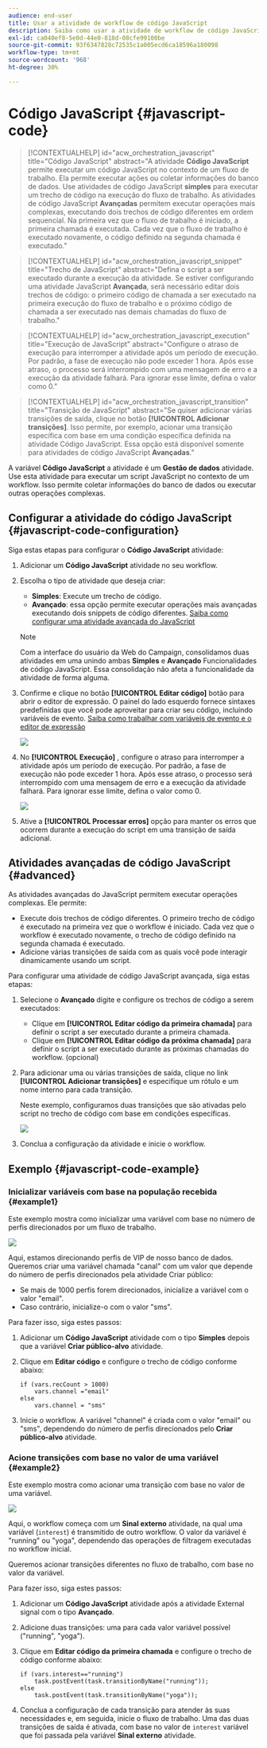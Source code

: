 ```yaml
---
audience: end-user
title: Usar a atividade de workflow de código JavaScript
description: Saiba como usar a atividade de workflow de código JavaScript
exl-id: ca040ef8-5e0d-44e0-818d-08cfe99100be
source-git-commit: 93f6347828c72535c1a005ecd6ca18596a180098
workflow-type: tm+mt
source-wordcount: '968'
ht-degree: 30%

---
```


# Código JavaScript {#javascript-code}

>[!CONTEXTUALHELP]
>id="acw_orchestration_javascript"
>title="Código JavaScript"
>abstract="A atividade **Código JavaScript** permite executar um código JavaScript no contexto de um fluxo de trabalho. Ela permite executar ações ou coletar informações do banco de dados. Use atividades de código JavaScript **simples** para executar um trecho de código na execução do fluxo de trabalho. As atividades de código JavaScript **Avançadas** permitem executar operações mais complexas, executando dois trechos de código diferentes em ordem sequencial. Na primeira vez que o fluxo de trabalho é iniciado, a primeira chamada é executada. Cada vez que o fluxo de trabalho é executado novamente, o código definido na segunda chamada é executado."

>[!CONTEXTUALHELP]
>id="acw_orchestration_javascript_snippet"
>title="Trecho de JavaScript"
>abstract="Defina o script a ser executado durante a execução da atividade. Se estiver configurando uma atividade JavaScript **Avançada**, será necessário editar dois trechos de código: o primeiro código de chamada a ser executado na primeira execução do fluxo de trabalho e o próximo código de chamada a ser executado nas demais chamadas do fluxo de trabalho."

>[!CONTEXTUALHELP]
>id="acw_orchestration_javascript_execution"
>title="Execução de JavaScript"
>abstract="Configure o atraso de execução para interromper a atividade após um período de execução. Por padrão, a fase de execução não pode exceder 1 hora. Após esse atraso, o processo será interrompido com uma mensagem de erro e a execução da atividade falhará. Para ignorar esse limite, defina o valor como 0."

>[!CONTEXTUALHELP]
>id="acw_orchestration_javascript_transition"
>title="Transição de JavaScript"
>abstract="Se quiser adicionar várias transições de saída, clique no botão **[!UICONTROL Adicionar transições]**. Isso permite, por exemplo, acionar uma transição específica com base em uma condição específica definida na atividade Código JavaScript. Essa opção está disponível somente para atividades de código JavaScript **Avançadas**."

A variável **Código JavaScript** a atividade é um **Gestão de dados** atividade. Use esta atividade para executar um script JavaScript no contexto de um workflow. Isso permite coletar informações do banco de dados ou executar outras operações complexas.

## Configurar a atividade do código JavaScript {#javascript-code-configuration}

Siga estas etapas para configurar o **Código JavaScript** atividade:

1. Adicionar um **Código JavaScript** atividade no seu workflow.

1. Escolha o tipo de atividade que deseja criar:

   * **Simples**: Execute um trecho de código.
   * **Avançado**: essa opção permite executar operações mais avançadas executando dois snippets de código diferentes. [Saiba como configurar uma atividade avançada do JavaScript](#advanced)

   >[!NOTE]
   >
   >Com a interface do usuário da Web do Campaign, consolidamos duas atividades em uma unindo ambas **Simples** e **Avançado** Funcionalidades de código JavaScript. Essa consolidação não afeta a funcionalidade da atividade de forma alguma.

1. Confirme e clique no botão **[!UICONTROL Editar código]** botão para abrir o editor de expressão. O painel do lado esquerdo fornece sintaxes predefinidas que você pode aproveitar para criar seu código, incluindo variáveis de evento. [Saiba como trabalhar com variáveis de evento e o editor de expressão](../event-variables.md)

   ![](../assets/javascript-editor.png)

1. No **[!UICONTROL Execução]** , configure o atraso para interromper a atividade após um período de execução. Por padrão, a fase de execução não pode exceder 1 hora. Após esse atraso, o processo será interrompido com uma mensagem de erro e a execução da atividade falhará. Para ignorar esse limite, defina o valor como 0.

   ![](../assets/javascript-config.png)

1. Ative a **[!UICONTROL Processar erros]** opção para manter os erros que ocorrem durante a execução do script em uma transição de saída adicional.

## Atividades avançadas de código JavaScript {#advanced}

As atividades avançadas do JavaScript permitem executar operações complexas. Ele permite:

* Execute dois trechos de código diferentes. O primeiro trecho de código é executado na primeira vez que o workflow é iniciado. Cada vez que o workflow é executado novamente, o trecho de código definido na segunda chamada é executado.
* Adicione várias transições de saída com as quais você pode interagir dinamicamente usando um script.

Para configurar uma atividade de código JavaScript avançada, siga estas etapas:

1. Selecione o **Avançado** digite e configure os trechos de código a serem executados:

   * Clique em **[!UICONTROL Editar código da primeira chamada]** para definir o script a ser executado durante a primeira chamada.
   * Clique em **[!UICONTROL Editar código da próxima chamada]** para definir o script a ser executado durante as próximas chamadas do workflow. (opcional)

1. Para adicionar uma ou várias transições de saída, clique no link **[!UICONTROL Adicionar transições]** e especifique um rótulo e um nome interno para cada transição.

   Neste exemplo, configuramos duas transições que são ativadas pelo script no trecho de código com base em condições específicas.

   ![](../assets/javascript-transitions.png)

1. Conclua a configuração da atividade e inicie o workflow.

## Exemplo {#javascript-code-example}

### Inicializar variáveis com base na população recebida {#example1}

Este exemplo mostra como inicializar uma variável com base no número de perfis direcionados por um fluxo de trabalho.

![](../assets/javascript-example1.png)

Aqui, estamos direcionando perfis de VIP de nosso banco de dados. Queremos criar uma variável chamada &quot;canal&quot; com um valor que depende do número de perfis direcionados pela atividade Criar público:

* Se mais de 1000 perfis forem direcionados, inicialize a variável com o valor &quot;email&quot;.
* Caso contrário, inicialize-o com o valor &quot;sms&quot;.

Para fazer isso, siga estes passos:

1. Adicionar um **Código JavaScript** atividade com o tipo **Simples** depois que a variável **Criar público-alvo** atividade.

1. Clique em **Editar código** e configure o trecho de código conforme abaixo:

   ```
   if (vars.recCount > 1000)
       vars.channel ="email"
   else
       vars.channel = "sms"
   ```

1. Inicie o workflow. A variável &quot;channel&quot; é criada com o valor &quot;email&quot; ou &quot;sms&quot;, dependendo do número de perfis direcionados pelo **Criar público-alvo** atividade.

### Acione transições com base no valor de uma variável {#example2}

Este exemplo mostra como acionar uma transição com base no valor de uma variável.

![](../assets/javascript-example2-transitions.png)

Aqui, o workflow começa com um **Sinal externo** atividade, na qual uma variável (`interest`) é transmitido de outro workflow. O valor da variável é &quot;running&quot; ou &quot;yoga&quot;, dependendo das operações de filtragem executadas no workflow inicial.

Queremos acionar transições diferentes no fluxo de trabalho, com base no valor da variável.

Para fazer isso, siga estes passos:

1. Adicionar um **Código JavaScript** atividade após a atividade External signal com o tipo **Avançado**.

1. Adicione duas transições: uma para cada valor variável possível (&quot;running&quot;, &quot;yoga&quot;).

1. Clique em **Editar código da primeira chamada** e configure o trecho de código conforme abaixo:

   ```
   if (vars.interest=="running")
       task.postEvent(task.transitionByName("running"));
   else
       task.postEvent(task.transitionByName("yoga"));
   ```

1. Conclua a configuração de cada transição para atender às suas necessidades e, em seguida, inicie o fluxo de trabalho. Uma das duas transições de saída é ativada, com base no valor de `interest` variável que foi passada pela variável **Sinal externo** atividade.
